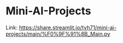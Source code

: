 # Mini-AI-Projects

Link: https://share.streamlit.io/tyh71/mini-ai-projects/main/%F0%9F%91%8B_Main.py
